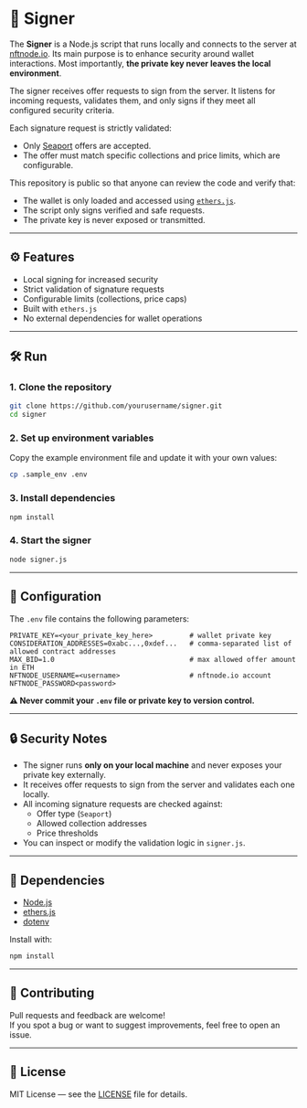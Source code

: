 # 🔐 Signer

The **Signer** is a Node.js script that runs locally and connects to the server at [nftnode.io](https://nftnode.io). Its main purpose is to enhance security around wallet interactions. Most importantly, **the private key never leaves the local environment**.

The signer receives offer requests to sign from the server. It listens for incoming requests, validates them, and only signs if they meet all configured security criteria.

Each signature request is strictly validated:
- Only [Seaport](https://docs.opensea.io/v2.0/reference/seaport-overview) offers are accepted.
- The offer must match specific collections and price limits, which are configurable.

This repository is public so that anyone can review the code and verify that:
- The wallet is only loaded and accessed using [`ethers.js`](https://docs.ethers.org/).
- The script only signs verified and safe requests.
- The private key is never exposed or transmitted.

---

## ⚙️ Features

- Local signing for increased security
- Strict validation of signature requests
- Configurable limits (collections, price caps)
- Built with `ethers.js`
- No external dependencies for wallet operations

---

## 🛠️ Run

### 1. Clone the repository

```bash
git clone https://github.com/yourusername/signer.git
cd signer
```

### 2. Set up environment variables

Copy the example environment file and update it with your own values:

```bash
cp .sample_env .env
```

### 3. Install dependencies

```bash
npm install
```

### 4. Start the signer

```bash
node signer.js
```

---

## 🧪 Configuration

The `.env` file contains the following parameters:

```env
PRIVATE_KEY=<your_private_key_here>         # wallet private key
CONSIDERATION_ADDRESSES=0xabc...,0xdef...   # comma-separated list of allowed contract addresses
MAX_BID=1.0                                 # max allowed offer amount in ETH
NFTNODE_USERNAME=<username>                 # nftnode.io account
NFTNODE_PASSWORD<password>
```

**⚠️ Never commit your `.env` file or private key to version control.**

---

## 🔒 Security Notes

- The signer runs **only on your local machine** and never exposes your private key externally.
- It receives offer requests to sign from the server and validates each one locally.
- All incoming signature requests are checked against:
  - Offer type (`Seaport`)
  - Allowed collection addresses
  - Price thresholds
- You can inspect or modify the validation logic in `signer.js`.

---

## 🧩 Dependencies

- [Node.js](https://nodejs.org/)
- [ethers.js](https://docs.ethers.org/)
- [dotenv](https://www.npmjs.com/package/dotenv)

Install with:

```bash
npm install
```

---

## 🤝 Contributing

Pull requests and feedback are welcome!  
If you spot a bug or want to suggest improvements, feel free to open an issue.

---

## 📄 License

MIT License — see the [LICENSE](./LICENSE) file for details.

